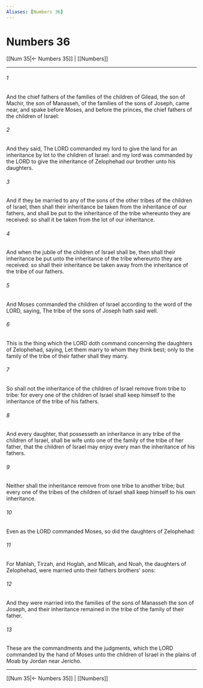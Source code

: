 ```yaml
---
Aliases: [Numbers 36]
---
```

# Numbers 36

[[Num 35|← Numbers 35]] | [[Numbers]]
***



###### 1 
And the chief fathers of the families of the children of Gilead, the son of Machir, the son of Manasseh, of the families of the sons of Joseph, came near, and spake before Moses, and before the princes, the chief fathers of the children of Israel: 

###### 2 
And they said, The LORD commanded my lord to give the land for an inheritance by lot to the children of Israel: and my lord was commanded by the LORD to give the inheritance of Zelophehad our brother unto his daughters. 

###### 3 
And if they be married to any of the sons of the other tribes of the children of Israel, then shall their inheritance be taken from the inheritance of our fathers, and shall be put to the inheritance of the tribe whereunto they are received: so shall it be taken from the lot of our inheritance. 

###### 4 
And when the jubile of the children of Israel shall be, then shall their inheritance be put unto the inheritance of the tribe whereunto they are received: so shall their inheritance be taken away from the inheritance of the tribe of our fathers. 

###### 5 
And Moses commanded the children of Israel according to the word of the LORD, saying, The tribe of the sons of Joseph hath said well. 

###### 6 
This is the thing which the LORD doth command concerning the daughters of Zelophehad, saying, Let them marry to whom they think best; only to the family of the tribe of their father shall they marry. 

###### 7 
So shall not the inheritance of the children of Israel remove from tribe to tribe: for every one of the children of Israel shall keep himself to the inheritance of the tribe of his fathers. 

###### 8 
And every daughter, that possesseth an inheritance in any tribe of the children of Israel, shall be wife unto one of the family of the tribe of her father, that the children of Israel may enjoy every man the inheritance of his fathers. 

###### 9 
Neither shall the inheritance remove from one tribe to another tribe; but every one of the tribes of the children of Israel shall keep himself to his own inheritance. 

###### 10 
Even as the LORD commanded Moses, so did the daughters of Zelophehad: 

###### 11 
For Mahlah, Tirzah, and Hoglah, and Milcah, and Noah, the daughters of Zelophehad, were married unto their fathers brothers' sons: 

###### 12 
And they were married into the families of the sons of Manasseh the son of Joseph, and their inheritance remained in the tribe of the family of their father. 

###### 13 
These are the commandments and the judgments, which the LORD commanded by the hand of Moses unto the children of Israel in the plains of Moab by Jordan near Jericho.

***
[[Num 35|← Numbers 35]] | [[Numbers]]
